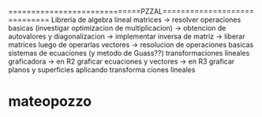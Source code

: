 =============================PZZAL=============================
Libreria de algebra lineal
  matrices 
    -> resolver operaciones basicas (investigar optimizacion de
       multiplicacion)
    -> obtencion de autovalores y diagonalizacion
    -> implementar inversa de matriz
    -> liberar matrices luego de operarlas
  vectores
    -> resolucion de operaciones basicas
  sistemas de ecuaciones (y metodo de Guass??)
  transformaciones lineales
  graficadora
    -> en R2 graficar ecuaciones y vectores
    -> en R3 graficar planos y superficies aplicando transforma
       ciones lineales
# mateopozzo
